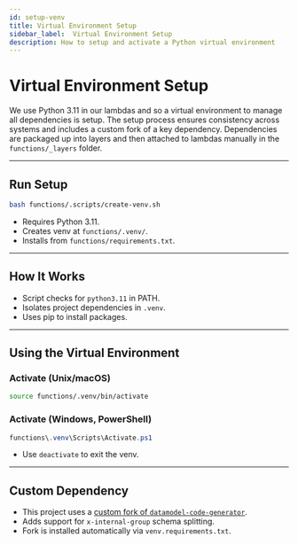 ```yaml
---
id: setup-venv
title: Virtual Environment Setup
sidebar_label:  Virtual Environment Setup
description: How to setup and activate a Python virtual environment
---
```

# Virtual Environment Setup

We use Python 3.11 in our lambdas and so a virtual environment to manage all dependencies is setup. 
The setup process ensures consistency across systems and includes a custom fork of a key dependency.
Dependencies are packaged up into layers and then attached to lambdas manually in the `functions/_layers` folder.

---

## Run Setup

```bash
bash functions/.scripts/create-venv.sh
```

- Requires Python 3.11.
- Creates venv at `functions/.venv/`.
- Installs from `functions/requirements.txt`.

---

## How It Works

- Script checks for `python3.11` in PATH.
- Isolates project dependencies in `.venv`.
- Uses pip to install packages.

---

## Using the Virtual Environment

### Activate (Unix/macOS)

```bash
source functions/.venv/bin/activate
```

### Activate (Windows, PowerShell)

```powershell
functions\.venv\Scripts\Activate.ps1
```

- Use `deactivate` to exit the venv.

---

## Custom Dependency

- This project uses a [custom fork of `datamodel-code-generator`](https://github.com/connorkm2/datamodel-code-generator).
- Adds support for `x-internal-group` schema splitting.
- Fork is installed automatically via `venv.requirements.txt`.
